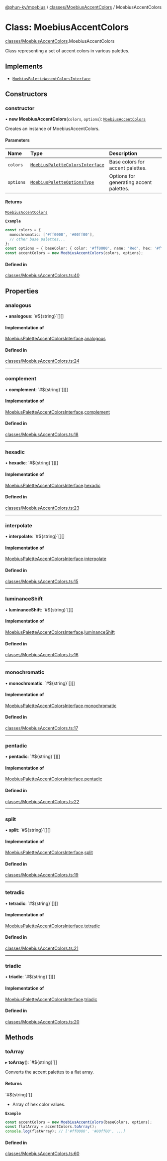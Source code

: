 [@phun-ky/moebius](../README.md) / [classes/MoebiusAccentColors](../modules/classes_MoebiusAccentColors.md) / MoebiusAccentColors

# Class: MoebiusAccentColors

[classes/MoebiusAccentColors](../modules/classes_MoebiusAccentColors.md).MoebiusAccentColors

Class representing a set of accent colors in various palettes.

## Implements

- [`MoebiusPaletteAccentColorsInterface`](../interfaces/types.MoebiusPaletteAccentColorsInterface.md)

## Constructors

### constructor

• **new MoebiusAccentColors**(`colors`, `options`): [`MoebiusAccentColors`](classes_MoebiusAccentColors.MoebiusAccentColors.md)

Creates an instance of MoebiusAccentColors.

#### Parameters

| Name | Type | Description |
| :------ | :------ | :------ |
| `colors` | [`MoebiusPaletteColorsInterface`](../interfaces/types.MoebiusPaletteColorsInterface.md) | Base colors for accent palettes. |
| `options` | [`MoebiusPaletteOptionsType`](../modules/types.md#moebiuspaletteoptionstype) | Options for generating accent palettes. |

#### Returns

[`MoebiusAccentColors`](classes_MoebiusAccentColors.MoebiusAccentColors.md)

**`Example`**

```ts
const colors = {
  monochromatic: ['#ff0000', '#00ff00'],
  // other base palettes...
};
const options = { baseColor: { color: '#ff0000', name: 'Red', hex: '#ff0000' }, numberOfColors: 9 };
const accentColors = new MoebiusAccentColors(colors, options);
```

#### Defined in

[classes/MoebiusAccentColors.ts:40](https://github.com/phun-ky/moebius/blob/main/src/classes/MoebiusAccentColors.ts#L40)

## Properties

### analogous

• **analogous**: \`#${string}\`[][]

#### Implementation of

[MoebiusPaletteAccentColorsInterface](../interfaces/types.MoebiusPaletteAccentColorsInterface.md).[analogous](../interfaces/types.MoebiusPaletteAccentColorsInterface.md#analogous)

#### Defined in

[classes/MoebiusAccentColors.ts:24](https://github.com/phun-ky/moebius/blob/main/src/classes/MoebiusAccentColors.ts#L24)

___

### complement

• **complement**: \`#${string}\`[][]

#### Implementation of

[MoebiusPaletteAccentColorsInterface](../interfaces/types.MoebiusPaletteAccentColorsInterface.md).[complement](../interfaces/types.MoebiusPaletteAccentColorsInterface.md#complement)

#### Defined in

[classes/MoebiusAccentColors.ts:18](https://github.com/phun-ky/moebius/blob/main/src/classes/MoebiusAccentColors.ts#L18)

___

### hexadic

• **hexadic**: \`#${string}\`[][]

#### Implementation of

[MoebiusPaletteAccentColorsInterface](../interfaces/types.MoebiusPaletteAccentColorsInterface.md).[hexadic](../interfaces/types.MoebiusPaletteAccentColorsInterface.md#hexadic)

#### Defined in

[classes/MoebiusAccentColors.ts:23](https://github.com/phun-ky/moebius/blob/main/src/classes/MoebiusAccentColors.ts#L23)

___

### interpolate

• **interpolate**: \`#${string}\`[][]

#### Implementation of

[MoebiusPaletteAccentColorsInterface](../interfaces/types.MoebiusPaletteAccentColorsInterface.md).[interpolate](../interfaces/types.MoebiusPaletteAccentColorsInterface.md#interpolate)

#### Defined in

[classes/MoebiusAccentColors.ts:15](https://github.com/phun-ky/moebius/blob/main/src/classes/MoebiusAccentColors.ts#L15)

___

### luminanceShift

• **luminanceShift**: \`#${string}\`[][]

#### Implementation of

[MoebiusPaletteAccentColorsInterface](../interfaces/types.MoebiusPaletteAccentColorsInterface.md).[luminanceShift](../interfaces/types.MoebiusPaletteAccentColorsInterface.md#luminanceshift)

#### Defined in

[classes/MoebiusAccentColors.ts:16](https://github.com/phun-ky/moebius/blob/main/src/classes/MoebiusAccentColors.ts#L16)

___

### monochromatic

• **monochromatic**: \`#${string}\`[][]

#### Implementation of

[MoebiusPaletteAccentColorsInterface](../interfaces/types.MoebiusPaletteAccentColorsInterface.md).[monochromatic](../interfaces/types.MoebiusPaletteAccentColorsInterface.md#monochromatic)

#### Defined in

[classes/MoebiusAccentColors.ts:17](https://github.com/phun-ky/moebius/blob/main/src/classes/MoebiusAccentColors.ts#L17)

___

### pentadic

• **pentadic**: \`#${string}\`[][]

#### Implementation of

[MoebiusPaletteAccentColorsInterface](../interfaces/types.MoebiusPaletteAccentColorsInterface.md).[pentadic](../interfaces/types.MoebiusPaletteAccentColorsInterface.md#pentadic)

#### Defined in

[classes/MoebiusAccentColors.ts:22](https://github.com/phun-ky/moebius/blob/main/src/classes/MoebiusAccentColors.ts#L22)

___

### split

• **split**: \`#${string}\`[][]

#### Implementation of

[MoebiusPaletteAccentColorsInterface](../interfaces/types.MoebiusPaletteAccentColorsInterface.md).[split](../interfaces/types.MoebiusPaletteAccentColorsInterface.md#split)

#### Defined in

[classes/MoebiusAccentColors.ts:19](https://github.com/phun-ky/moebius/blob/main/src/classes/MoebiusAccentColors.ts#L19)

___

### tetradic

• **tetradic**: \`#${string}\`[][]

#### Implementation of

[MoebiusPaletteAccentColorsInterface](../interfaces/types.MoebiusPaletteAccentColorsInterface.md).[tetradic](../interfaces/types.MoebiusPaletteAccentColorsInterface.md#tetradic)

#### Defined in

[classes/MoebiusAccentColors.ts:21](https://github.com/phun-ky/moebius/blob/main/src/classes/MoebiusAccentColors.ts#L21)

___

### triadic

• **triadic**: \`#${string}\`[][]

#### Implementation of

[MoebiusPaletteAccentColorsInterface](../interfaces/types.MoebiusPaletteAccentColorsInterface.md).[triadic](../interfaces/types.MoebiusPaletteAccentColorsInterface.md#triadic)

#### Defined in

[classes/MoebiusAccentColors.ts:20](https://github.com/phun-ky/moebius/blob/main/src/classes/MoebiusAccentColors.ts#L20)

## Methods

### toArray

▸ **toArray**(): \`#${string}\`[]

Converts the accent palettes to a flat array.

#### Returns

\`#${string}\`[]

- Array of hex color values.

**`Example`**

```ts
const accentColors = new MoebiusAccentColors(baseColors, options);
const flatArray = accentColors.toArray();
console.log(flatArray); // ['#ff0000', '#00ff00', ...]
```

#### Defined in

[classes/MoebiusAccentColors.ts:60](https://github.com/phun-ky/moebius/blob/main/src/classes/MoebiusAccentColors.ts#L60)
